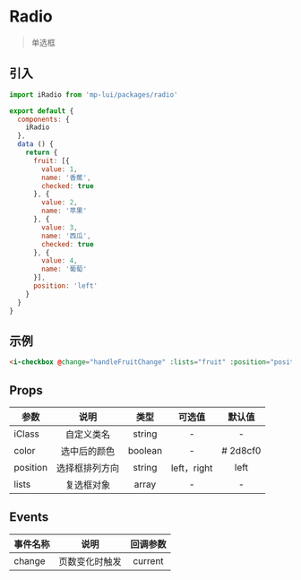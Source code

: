# Radio

> 单选框

## 引入

```js
import iRadio from 'mp-lui/packages/radio'

export default {
  components: {
    iRadio
  },
  data () {
    return {
      fruit: [{
        value: 1,
        name: '香蕉',
        checked: true
      }, {
        value: 2,
        name: '苹果'
      }, {
        value: 3,
        name: '西瓜',
        checked: true
      }, {
        value: 4,
        name: '葡萄'
      }],
      position: 'left'
    }
  }
}
```

## 示例

```html
<i-checkbox @change="handleFruitChange" :lists="fruit" :position="position" />
```

## Props

| 参数     |      说明      |  类型   |   可选值    |  默认值  |
| -------- | :------------: | :-----: | :---------: | :------: |
| iClass   |   自定义类名   | string  |      -      |    -     |
| color    |  选中后的颜色  | boolean |      -      | # 2d8cf0 |
| position | 选择框排列方向 | string  | left，right |   left   |
| lists    |   复选框对象   |  array  |      -      |    -     |

## Events

| 事件名称 |      说明      | 回调参数 |
| :------- | :------------: | :------: |
| change   | 页数变化时触发 | current  |

